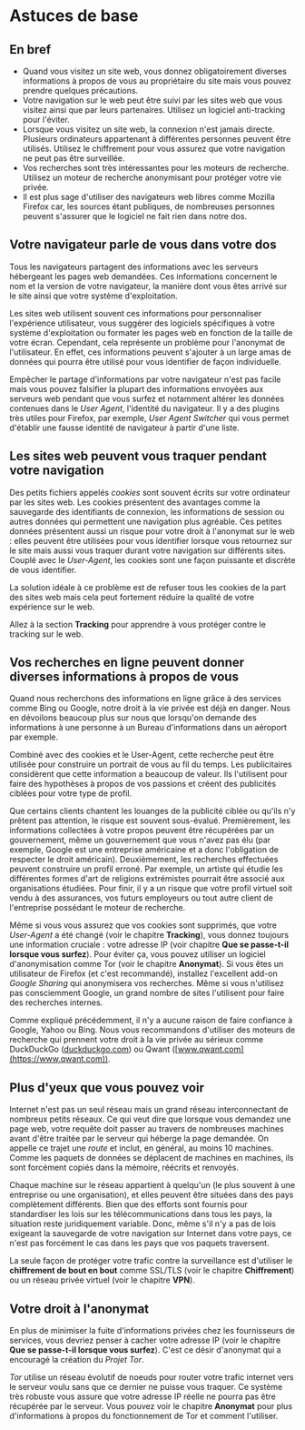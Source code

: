Astuces de base
===============

En bref
-------

* Quand vous visitez un site web, vous donnez obligatoirement diverses informations à propos de vous au propriétaire du site mais vous pouvez prendre quelques précautions.
* Votre navigation sur le web peut être suivi par les sites web que vous visitez ainsi que par leurs partenaires. Utilisez un logiciel anti-tracking pour l'éviter.
* Lorsque vous visitez un site web, la connexion n'est jamais directe. Plusieurs ordinateurs appartenant à différentes personnes peuvent être utilisés. Utilisez le chiffrement pour vous assurez que votre navigation ne peut pas être surveillée.
* Vos recherches sont très intéressantes pour les moteurs de recherche. Utilisez un moteur de recherche anonymisant pour protéger votre vie privée.
* Il est plus sage d'utiliser des navigateurs web libres comme Mozilla Firefox car, les sources étant publiques, de nombreuses personnes peuvent s'assurer que le logiciel ne fait rien dans notre dos.

Votre navigateur parle de vous dans votre dos
---------------------------------------------

Tous les navigateurs partagent des informations avec les serveurs hébergeant les pages web demandées. Ces informations concernent le nom et la version de votre navigateur, la manière dont vous êtes arrivé sur le site ainsi que votre système d'exploitation.

Les sites web utilisent souvent ces informations pour personnaliser l'expérience utilisateur, vous suggérer des logiciels spécifiques à votre système d'exploitation ou formater les pages web en fonction de la taille de votre écran. Cependant, cela représente un problème pour l'anonymat de l'utilisateur. En effet, ces informations peuvent s'ajouter à un large amas de données qui pourra être utilisé pour vous identifier de façon individuelle.

Empêcher le partage d'informations par votre navigateur n'est pas facile mais vous pouvez falsifier la plupart des informations envoyées aux serveurs web pendant que vous surfez et notamment altérer les données contenues dans le *User Agent*, l'identité du navigateur. Il y a des plugins très utiles pour Firefox, par exemple, *User Agent Switcher* qui vous permet d'établir une fausse identité de navigateur à partir d'une liste.

Les sites web peuvent vous traquer pendant votre navigation
-----------------------------------------------------------

Des petits fichiers appelés *cookies* sont souvent écrits sur votre ordinateur par les sites web. Les cookies présentent des avantages comme la sauvegarde des identifiants de connexion, les informations de session ou autres données qui permettent une navigation plus agréable. Ces petites données présentent aussi un risque pour votre droit à l'anonymat sur le web : elles peuvent être utilisées pour vous identifier lorsque vous retournez sur le site mais aussi vous traquer durant votre navigation sur différents sites. Couplé avec le *User-Agent*, les cookies sont une façon puissante et discrète de vous identifier.

La solution idéale à ce problème est de refuser tous les cookies de la part des sites web mais cela peut fortement réduire la qualité de votre expérience sur le web.

Allez à la section **Tracking** pour apprendre à vous protéger contre le tracking sur le web.

Vos recherches en ligne peuvent donner diverses informations à propos de vous
-----------------------------------------------------------------------------

Quand nous recherchons des informations en ligne grâce à des services comme Bing ou Google, notre droit à la vie privée est déjà en danger. Nous en dévoilons beaucoup plus sur nous que lorsqu'on demande des informations à une personne à un Bureau d'informations dans un aéroport par exemple.

Combiné avec des cookies et le User-Agent, cette recherche peut être utilisée pour construire un portrait de vous au fil du temps. Les publicitaires considèrent que cette information a beaucoup de valeur. Ils l'utilisent pour faire des hypothèses à propos de vos passions et créent des publicités ciblées pour votre type de profil.

Que certains clients chantent les louanges de la publicité ciblée ou qu'ils n'y prêtent pas attention, le risque est souvent sous-évalué. Premièrement, les informations collectées à votre propos peuvent être récupérées par un gouvernement, même un gouvernement que vous n'avez pas élu (par exemple, Google est une entreprise américaine et a donc l'obligation de respecter le droit américain). Deuxièmement, les recherches effectuées peuvent construire un profil erroné. Par exemple, un artiste qui étudie les différentes formes d'art de religions extrémistes pourrait être associé aux organisations étudiées. Pour finir, il y a un risque que votre profil virtuel soit vendu à des assurances, vos futurs employeurs ou tout autre client de l'entreprise possédant le moteur de recherche.

Même si vous vous assurez que vos cookies sont supprimés, que votre *User-Agent* a été changé (voir le chapitre **Tracking**), vous donnez toujours une information cruciale : votre adresse IP (voir chapitre **Que se passe-t-il lorsque vous surfez**). Pour éviter ça, vous pouvez utiliser un logiciel d'anonymisation comme Tor (voir le chapitre **Anonymat**). Si vous êtes un utilisateur de Firefox (et c'est recommandé), installez l'excellent add-on *Google Sharing* qui anonymisera vos recherches. Même si vous n'utilisez pas consciemment Google, un grand nombre de sites l'utilisent pour faire des recherches internes.

Comme expliqué précédemment, il n'y a aucune raison de faire confiance à Google, Yahoo ou Bing. Nous vous recommandons d'utiliser des moteurs de recherche qui prennent votre droit à la vie privée au sérieux comme DuckDuckGo ([duckduckgo.com](https://duckduckgo.com/)) ou Qwant ([www.qwant.com](https://www.qwant.com)).

Plus d'yeux que vous pouvez voir
--------------------------------

Internet n'est pas un seul réseau mais un grand réseau interconnectant de nombreux petits réseaux. Ce qui veut dire que lorsque vous demandez une page web, votre requête doit passer au travers de nombreuses machines avant d'être traitée par le serveur qui héberge la page demandée. On appelle ce trajet une *route* et inclut, en général, au moins 10 machines. Comme les paquets de données se déplacent de machines en machines, ils sont forcément copiés dans la mémoire, réécrits et renvoyés.

Chaque machine sur le réseau appartient à quelqu'un (le plus souvent à une entreprise ou une organisation), et elles peuvent être situées dans des pays complètement différents. Bien que des efforts sont fournis pour standardiser les lois sur les télécommunications dans tous les pays, la situation reste juridiquement variable. Donc, même s'il n'y a pas de lois exigeant la sauvegarde de votre navigation sur Internet dans votre pays, ce n'est pas forcément le cas dans les pays que vos paquets traversent.

La seule façon de protéger votre trafic contre la surveillance est d'utiliser le **chiffrement de bout en bout** comme SSL/TLS (voir le chapitre **Chiffrement**) ou un réseau privée virtuel (voir le chapitre **VPN**).

Votre droit à l'anonymat
------------------------

En plus de minimiser la fuite d'informations privées chez les fournisseurs de services, vous devriez penser à cacher votre adresse IP (voir le chapitre **Que se passe-t-il lorsque vous surfez**). C'est ce désir d'anonymat qui a encouragé la création du *Projet Tor*.

*Tor* utilise un réseau évolutif de noeuds pour router votre trafic internet vers le serveur voulu sans que ce dernier ne puisse vous traquer. Ce système très robuste vous assure que votre adresse IP réelle ne pourra pas être récupérée par le serveur. Vous pouvez voir le chapitre **Anonymat** pour plus d'informations à propos du fonctionnement de Tor et comment l'utiliser.
